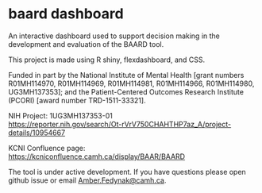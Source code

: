 # baard dashboard

An interactive dashboard used to support decision making in the development and evaluation of the BAARD tool.

This project is made using R shiny, flexdashboard, and CSS.

Funded in part by the National Institute of Mental Health [grant numbers R01MH114970, R01MH114969, R01MH114981, R01MH114966, R01MH114980, UG3MH137353]; and the Patient-Centered Outcomes Research Institute (PCORI) [award number TRD-1511-33321].

NIH Project: 1UG3MH137353-01 <br>
https://reporter.nih.gov/search/Ot-rVrV750CHAHTHP7az_A/project-details/10954667

KCNI Confluence page: 
https://kcniconfluence.camh.ca/display/BAAR/BAARD

The tool is under active development. If you have questions please open github issue or email Amber.Fedynak@camh.ca.
